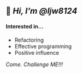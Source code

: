 
## 👋 _Hi, I’m @ljw8124_

#### Interested in...
- Refactoring
- Effective programming
- Positive influence

_Come. Challenge ME!!!_


<!-- ![Jwooooo's Github Stats](https://github-readme-stats.vercel.app/api?username=ljw8124&show_icons=true&theme=cobalt) -->
<!-- <img src="https://github-readme-stats.vercel.app/api/top-langs/?username=ljw8124&layout=compact"><br><br>
<img src="https://github-readme-stats.vercel.app/api?username=ljw8124&show_icons=true"> -->

<!---
ljw8124/ljw8124 is a ✨ special ✨ repository because its `README.md` (this file) appears on your GitHub profile.
You can click the Preview link to take a look at your changes.
--->

